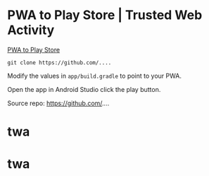 

# PWA to Play Store | Trusted Web Activity

[PWA to Play Store](https://pwatwaapp.firebaseapp.com/)

```
git clone https://github.com/....
```

Modify the values in `app/build.gradle` to point to your PWA. 

Open the app in Android Studio click the play button. 

Source repo: https://github.com/....
# twa
# twa
